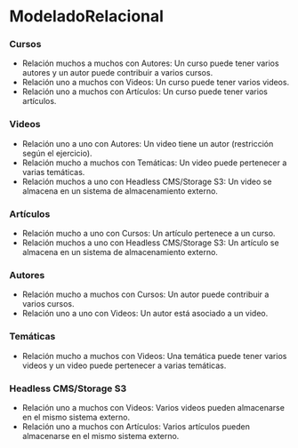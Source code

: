 # ModeladoRelacional


### Cursos

- Relación muchos a muchos con Autores: Un curso puede tener varios autores y un autor puede contribuir a varios cursos.
- Relación uno a muchos con Videos: Un curso puede tener varios videos.
- Relación uno a muchos con Artículos: Un curso puede tener varios artículos.

### Videos

- Relación uno a uno con Autores: Un video tiene un autor (restricción según el ejercicio).
- Relación mucho a muchos con Temáticas: Un video puede pertenecer a varias temáticas.
- Relación muchos a uno con Headless CMS/Storage S3: Un video se almacena en un sistema de almacenamiento externo.

### Artículos

- Relación mucho a uno con Cursos: Un artículo pertenece a un curso.
- Relación muchos a uno con Headless CMS/Storage S3: Un artículo se almacena en un sistema de almacenamiento externo.

### Autores

- Relación mucho a muchos con Cursos: Un autor puede contribuir a varios cursos.
- Relación uno a uno con Videos: Un autor está asociado a un video.

### Temáticas

- Relación mucho a muchos con Videos: Una temática puede tener varios videos y un video puede pertenecer a varias temáticas.

### Headless CMS/Storage S3

- Relación uno a muchos con Videos: Varios videos pueden almacenarse en el mismo sistema externo.
- Relación uno a muchos con Artículos: Varios artículos pueden almacenarse en el mismo sistema externo.
